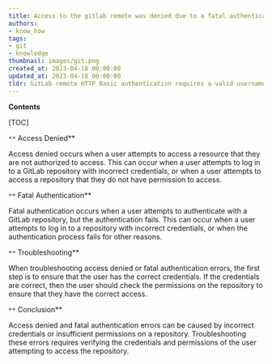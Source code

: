 ```yaml
---
title: Access to the gitlab remote was denied due to a fatal authentication error using http basic
authors:
- know_how
tags:
- git
- knowledge
thumbnail: images/git.png
created_at: 2023-04-18 00:00:00
updated_at: 2023-04-18 00:00:00
tldr: GitLab remote HTTP Basic authentication requires a valid username and password to access the remote repository, and an authentication error will occur if either of these is incorrect.
---
```


**Contents**

[TOC]

`**` Access Denied**

Access denied occurs when a user attempts to access a resource that they are not authorized to access. This can occur when a user attempts to log in to a GitLab repository with incorrect credentials, or when a user attempts to access a repository that they do not have permission to access.

`**` Fatal Authentication**

Fatal authentication occurs when a user attempts to authenticate with a GitLab repository, but the authentication fails. This can occur when a user attempts to log in to a repository with incorrect credentials, or when the authentication process fails for other reasons.

`**` Troubleshooting**

When troubleshooting access denied or fatal authentication errors, the first step is to ensure that the user has the correct credentials. If the credentials are correct, then the user should check the permissions on the repository to ensure that they have the correct access.

`**` Conclusion**

Access denied and fatal authentication errors can be caused by incorrect credentials or insufficient permissions on a repository. Troubleshooting these errors requires verifying the credentials and permissions of the user attempting to access the repository.
